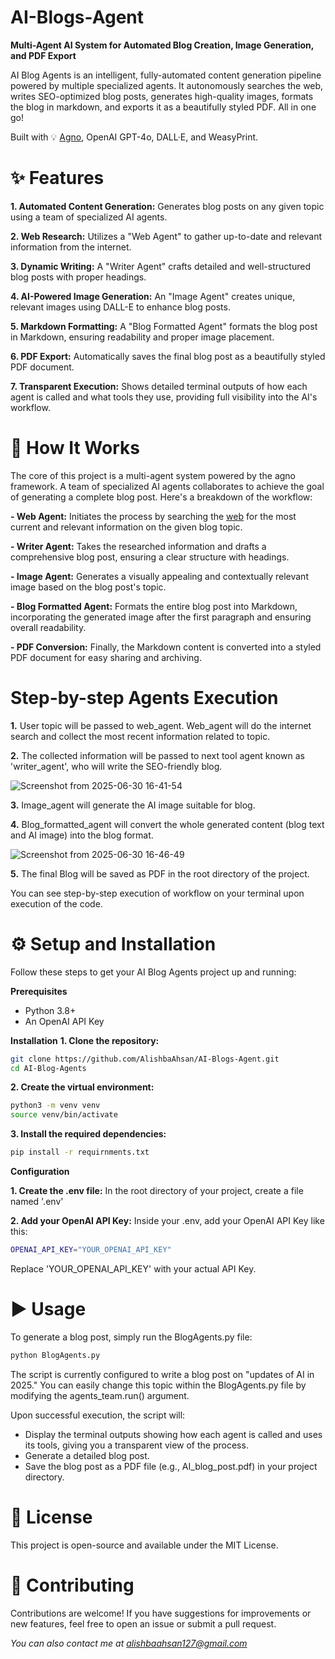 # AI-Blogs-Agent
**Multi-Agent AI System for Automated Blog Creation, Image Generation, and PDF Export**

AI Blog Agents is an intelligent, fully-automated content generation pipeline powered by multiple specialized agents. It autonomously searches the web, writes SEO-optimized blog posts, generates high-quality images, formats the blog in markdown, and exports it as a beautifully styled PDF. All in one go!

Built with 💡 [Agno](https://github.com/agno-ai/agno), OpenAI GPT-4o, DALL·E, and WeasyPrint.

# **✨ Features**

**1. Automated Content Generation:** Generates blog posts on any given topic using a team of specialized AI agents.

**2. Web Research:** Utilizes a "Web Agent" to gather up-to-date and relevant information from the internet.

**3. Dynamic Writing:** A "Writer Agent" crafts detailed and well-structured blog posts with proper headings.

**4. AI-Powered Image Generation:** An "Image Agent" creates unique, relevant images using DALL-E to enhance blog posts.

**5. Markdown Formatting:** A "Blog Formatted Agent" formats the blog post in Markdown, ensuring readability and proper image placement.

**6. PDF Export:** Automatically saves the final blog post as a beautifully styled PDF document.

**7. Transparent Execution:** Shows detailed terminal outputs of how each agent is called and what tools they use, providing full visibility into the AI's workflow.


# **🚀 How It Works**

The core of this project is a multi-agent system powered by the agno framework. A team of specialized AI agents collaborates to achieve the goal of generating a complete blog post.
Here's a breakdown of the workflow:

**- Web Agent:** Initiates the process by searching the [web](www.google.com) for the most current and relevant information on the given blog topic.

**- Writer Agent:** Takes the researched information and drafts a comprehensive blog post, ensuring a clear structure with headings. 

**- Image Agent:** Generates a visually appealing and contextually relevant image based on the blog post's topic.

**- Blog Formatted Agent:** Formats the entire blog post into Markdown, incorporating the generated image after the first paragraph and ensuring overall readability.

**- PDF Conversion:** Finally, the Markdown content is converted into a styled PDF document for easy sharing and archiving.

# **Step-by-step Agents Execution**

**1.** User topic will be passed to web_agent. Web_agent will do the internet search and collect the most recent information related to topic.

**2.** The collected information will be passed to next tool agent known as 'writer_agent', who will write the SEO-friendly blog.

![Screenshot from 2025-06-30 16-41-54](https://github.com/user-attachments/assets/8d8f9188-9965-462c-ae58-248723ea4eb9)

**3.** Image_agent will generate the AI image suitable for blog.

**4.** Blog_formatted_agent will convert the whole generated content (blog text and AI image) into the blog format.

![Screenshot from 2025-06-30 16-46-49](https://github.com/user-attachments/assets/7a878162-e0ce-4c21-939a-f2885e059b43)

**5.** The final Blog will be saved as PDF in the root directory of the project.

You can see step-by-step execution of workflow on your terminal upon execution of the code.


# **⚙️ Setup and Installation**

Follow these steps to get your AI Blog Agents project up and running:

**Prerequisites**
- Python 3.8+
- An OpenAI API Key

**Installation**
**1. Clone the repository:**
```bash
git clone https://github.com/AlishbaAhsan/AI-Blogs-Agent.git
cd AI-Blog-Agents
```

**2. Create the virtual environment:**
```bash
python3 -m venv venv
source venv/bin/activate
```

**3. Install the required dependencies:**
```bash
pip install -r requirnments.txt
```

**Configuration**

**1. Create the .env file:**
In the root directory of your project, create a file named '.env'

**2. Add your OpenAI API Key:**
Inside your .env, add your OpenAI API Key like this:
```bash
OPENAI_API_KEY="YOUR_OPENAI_API_KEY"
```
Replace 'YOUR_OPENAI_API_KEY' with your actual API Key.

# **▶️ Usage**
To generate a blog post, simply run the BlogAgents.py file:
```bash
python BlogAgents.py
```

The script is currently configured to write a blog post on "updates of AI in 2025." You can easily change this topic within the BlogAgents.py file by modifying the agents_team.run() argument.

Upon successful execution, the script will:
- Display the terminal outputs showing how each agent is called and uses its tools, giving you a transparent view of the process.
- Generate a detailed blog post.
- Save the blog post as a PDF file (e.g., AI_blog_post.pdf) in your project directory.

# **📜 License**
This project is open-source and available under the MIT License.

# **🤝 Contributing**
Contributions are welcome! If you have suggestions for improvements or new features, feel free to open an issue or submit a pull request.

*You can also contact me at alishbaahsan127@gmail.com*





